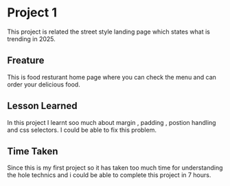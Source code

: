 # Project 1

This project is related the street style landing page which states what is trending in 2025.

## Freature

This is food resturant home page where you can check the menu and can order your delicious food.

## Lesson Learned


In this project I learnt soo much about margin , padding , postion handling and css selectors. I could be able to fix this problem.

## Time Taken

Since this is my first project so it has taken too much time for understanding the hole technics and i could be able to complete this project in 7 hours.